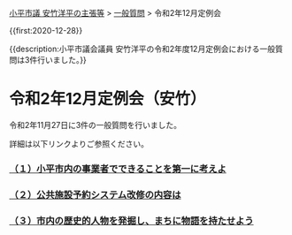 <p class="breadcrumbs"><a href="../../../index.md">小平市議 安竹洋平の主張等</a> > <a href="../../index.md">一般質問</a> > 令和2年12月定例会

{{first:2020-12-28}}

{{description:小平市議会議員 安竹洋平の令和2年度12月定例会における一般質問は3件行いました。}}

# 令和2年12月定例会（安竹）

令和2年11月27日に3件の一般質問を行いました。

詳細は以下リンクよりご参照ください。

### [（１）小平市内の事業者でできることを第一に考えよ](./1-kodaira-first.md)

### [（２）公共施設予約システム改修の内容は](./2-koukyou-sisetu-naiyou.md)

### [（３）市内の歴史的人物を発掘し、まちに物語を持たせよう](./3-machi-story.md)